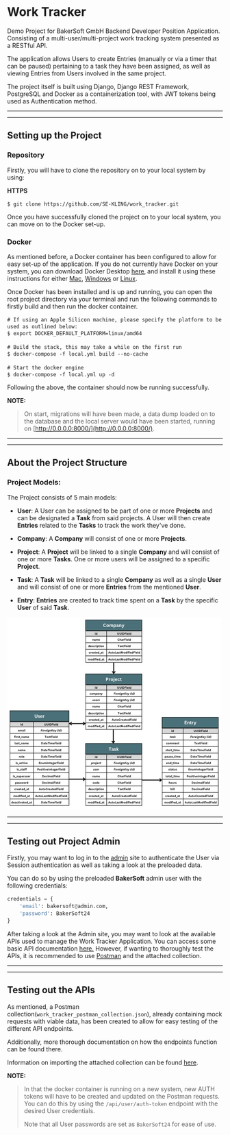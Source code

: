 # Work Tracker

Demo Project for BakerSoft GmbH Backend Developer Position Application. Consisting of a multi-user/multi-project work
tracking system presented as a RESTful API.

The application allows Users to create Entries
(manually or via a timer that can be paused) pertaining to a task they have been assigned, as well as viewing Entries
from Users involved in the same project.

The project itself is built using Django, Django REST Framework, PostgreSQL and
Docker as a containerization tool, with JWT tokens being used as Authentication method.

****
****

## Setting up the Project

### Repository

Firstly, you will have to clone the repository on to your local system by using:

**HTTPS**
```
$ git clone https://github.com/SE-KLING/work_tracker.git
```

Once you have successfully cloned the project on to your local system, you can move on to the Docker set-up.


### Docker

As mentioned before, a Docker container has been configured to allow for easy set-up of the application.
If you do not currently have Docker on your system, you can download Docker Desktop
[here](https://www.docker.com/products/docker-desktop/)‚ and install it using these instructions for either
[Mac](https://docs.docker.com/desktop/install/mac-install/), [Windows](https://docs.docker.com/desktop/install/windows-install/)
or [Linux](https://docs.docker.com/desktop/install/linux-install/).

Once Docker has been installed and is up and running, you can open the root project directory via your terminal and run
the following commands to firstly build and then run the docker container.

```shell
# If using an Apple Silicon machine, please specify the platform to be used as outlined below:
$ export DOCKER_DEFAULT_PLATFORM=linux/amd64

# Build the stack, this may take a while on the first run
$ docker-compose -f local.yml build --no-cache

# Start the docker engine
$ docker-compose -f local.yml up -d
```

Following the above, the container should now be running successfully.

**NOTE:**

> On start, migrations will have been made, a data dump loaded on to the database and the local server would have been
started, running on [http://0.0.0.0:8000/](http://0.0.0.0:8000/).

****
****

## About the Project Structure

### Project Models:
The Project consists of 5 main models:
- **User**: A User can be assigned to be part of one or more **Projects** and can be designated a **Task** from said
            projects. A User will then create **Entries** related to the **Tasks** to track the work they've done.


- **Company**: A **Company** will consist of one or more **Projects**.


- **Project**: A **Project** will be linked to a single **Company** and will consist of one or more **Tasks**.
               One or more users will be assigned to a specific **Project**.


- **Task**: A **Task** will be linked to a single **Company** as well as a single **User** and will consist of one or
            more **Entries** from the mentioned **User**.


- **Entry**: **Entries** are created to track time spent on a **Task** by the specific **User** of said **Task**.

![Work Tracker ERD](/work_tracker/static/images/diagrams/work_tracker_erd.jpeg?raw=true "Work Tracker ERD Diagram")

****
****

## Testing out Project Admin

Firstly, you may want to log in to the [admin](http://0.0.0.0:8000/admin/) site to authenticate the User via
Session authentication as well as taking a look at the preloaded data.

You can do so by using the preloaded **BakerSoft** admin user with the following credentials:
```python
credentials = {
    'email': bakersoft@admin.com,
    'password': BakerSoft24
}
```

After taking a look at the Admin site, you may want to look at the available APIs used to manage the
Work Tracker Application. You can access some basic API documentation [here.](http://0.0.0.0:8000/api/docs)
However, if wanting to thoroughly test the APIs, it is recommended to use [Postman](https://web.postman.co/) and the
attached collection.

****
****


## Testing out the APIs
As mentioned, a Postman collection(```work_tracker_postman_collection.json```), already containing mock requests with
viable data, has been created to allow for easy testing of the different API endpoints.

Additionally, more thorough documentation on how the endpoints function can be found there.

Information on importing the attached collection can be found
[here](https://learning.postman.com/docs/getting-started/importing-and-exporting-data/#importing-data-into-postman).

**NOTE:**

> In that the docker container is running on a new system, new AUTH tokens will have to be created and updated on the
> Postman requests.
> You can do this by using the ```/api/user/auth-token``` endpoint with the desired User credentials.
>
> Note that all User passwords are set as ```BakerSoft24``` for ease of use.

